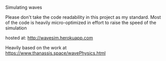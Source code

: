 Simulating waves

Please don't take the code readability in this project as my standard. Most of the code is heavily micro-optimized in effort to raise the speed of the simulation


hosted at:
http://wavesim.herokuapp.com

Heavily based on the work at 
https://www.thanassis.space/wavePhysics.html
